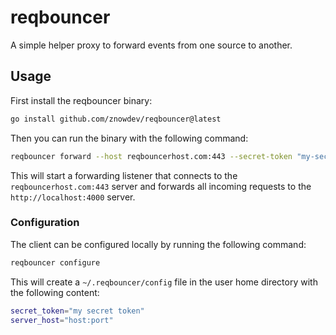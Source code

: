 # reqbouncer

A simple helper proxy to forward events from one source to another.

## Usage

First install the reqbouncer binary:

```bash
go install github.com/znowdev/reqbouncer@latest
```

Then you can run the binary with the following command:

```bash
reqbouncer forward --host reqbouncerhost.com:443 --secret-token "my-secret-token" 4000
```

This will start a forwarding listener that connects to the `reqbouncerhost.com:443` server and forwards all incoming requests to the `http://localhost:4000` server.


### Configuration

The client can be configured locally by running the following command:

```bash
reqbouncer configure
```

This will create a `~/.reqbouncer/config` file in the user home directory with the following content:

```bash
secret_token="my secret token"
server_host="host:port"
```